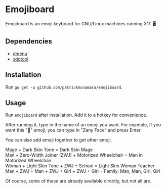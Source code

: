 # Emojiboard

Emojiboard is an emoji keyboard for GNU/Linux machines running X11. 🖥

## Dependencies

- [dmenu](https://tools.suckless.org/dmenu/)
- [xdotool](https://www.semicomplete.com/projects/xdotool/)

## Installation

Run `go get -u github.com/patrickmcnamara/emojiboard`.

## Usage

Run `emojiboard` after installation. Add it to a hotkey for convenience.

After running it, type in the name of an emoji you want. For example, if you want this "🤪" emoji, you can type in "Zany Face" and press Enter.

You can also add emoji together to get other emoji.

Mage + Dark Skin Tone = Dark Skin Mage\
Man + Zero-Width Joiner (ZWJ) + Motorized Wheelchair = Man in Motorized Wheelchair\
Woman + Light Skin Tone + ZWJ + School = Light Skin Woman Teacher\
Man + ZWJ + Man + ZWJ + Girl + ZWJ + Girl = Family: Man, Man, Girl, Girl

Of course, some of these are already available directly, but not all are.
